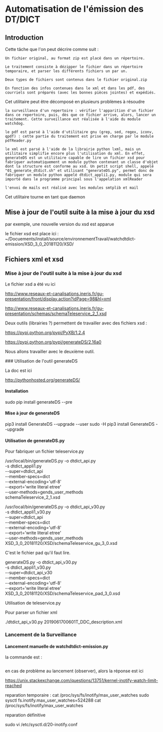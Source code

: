 # Automatisation de l'émission des DT/DICT

## Introduction

Cette tâche que l'on peut décrire comme suit :

    Un fichier original, au format zip est placé dans un répertoire.

    Le traitement consiste à dézipper le fichier dans un répertoire temporaire, et parser les différents fichiers un par un.

    Deux types de fichiers sont contenus dans le fichier original.zip

    En fonction des infos contenues dans le xml et dans les pdf, des courriels sont préparés (avec les bonnes pièces jointes) et expédiés.

Cet utilitaire peut être décomposé en plusieurs problèmes à résoudre

    la surveillance d'un repertoire : vérifier l'apparition d'un fichier dans ce repertoire, puis, dès que ce fichier arrive, alors, lancer un traitement. Cette surveillance est réalisée à l'aide du module watchdog.

    le pdf est parsé à l'aide d'utilitaire gnu (grep, sed, regex, iconv, qpdf) : cette partie du traitement est prise en charge par le module pdfReader.py

    le xml est parsé à l'aide de la librairie python lxml, mais un utilitaire simplifie encore plus l'utilisation du xml. En effet, generateDS est un utilitaire capable de lire un fichier xsd pour fabriquer automatiquement un module python contenant un classe d'objet dont la structure est conforme au xsd. Un petit script shell, appelé "01_generate_dtdict.sh" et utilisant "generateDS.py", permet donc de fabriquer un module python appelé dtdict_appli1.py, module qui sera importé dans le programme principal sous l'appelation xmlReader

    l'envoi de mails est réalisé avec les modules smtplib et mail

Cet utilitaire tourne en tant que daemon


## Mise à jour de l'outil suite à la mise à jour du xsd

par exemple, une nouvelle version du xsd est apparue

le fichier xsd est place ici :
~/Docuements/install/source/environnementTravail/watchdtdict-emission/XSD_3_0_20181120/XSD/


## Fichiers xml et xsd

### Mise à jour de l'outil suite à la mise à jour du xsd

Le fichier xsd a été vu ici

http://www.reseaux-et-canalisations.ineris.fr/gu-presentation/front/display.action?idPage=98&hl=xml

http://www.reseaux-et-canalisations.ineris.fr/gu-presentation/schemas/schemaTeleservice_2_1.xsd

Deux outils (librairies ?) permettent de travailler avec des fichiers xsd :

https://pypi.python.org/pypi/PyXB/1.2.4

https://pypi.python.org/pypi/generateDS/2.16a0

Nous allons travailler avec le deuxième outil.


### Utilisation de l'outil generateDS

La doc est ici

http://pythonhosted.org/generateDS/

#### Installation

sudo pip install generateDS --pre

#### Mise à jour de generateDS

pip3 install GenerateDS --upgrade --user
sudo -H pip3 install GenerateDS --upgrade




#### Utilisation de generateDS.py

Pour fabriquer un fichier teleservice.py

/usr/local/bin/generateDS.py -o dtdict_api.py \
                             -s dtdict_appli1.py \
                             --super=dtdict_api \
                             --member-specs=dict \
                             --external-encoding='utf-8' \
                             --export='write literal etree' \
                             --user-methods=gends_user_methods \
                             schemaTeleservice_2_1.xsd




/usr/local/bin/generateDS.py -o dtdict_api_v30.py \
                             -s dtdict_appli1_v30.py \
                             --super=dtdict_api \
                             --member-specs=dict \
                             --external-encoding='utf-8' \
                             --export='write literal etree' \
                             --user-methods=gends_user_methods \
                             XSD_3_0_20181120/XSD/schemaTeleservice_gu_3_0.xsd

C'est le fichier pad qu'il faut lire.

generateDS.py -o dtdict_api_v30.py \
              -s dtdict_appli1_v30.py \
              --super=dtdict_api_v30 \
              --member-specs=dict \
              --external-encoding='utf-8' \
              --export='write literal etree' \
              XSD_3_0_20181120/XSD/schemaTeleservice_pad_3_0.xsd

Utilisation de teleservice.py

Pour parser un fichier xml

./dtdict_api_v30.py 2019061700601T_DDC_description.xml


### Lancement de la Surveillance

#### Lancement manuelle de watchdtdict-emission.py

la commande est :
```

```
en cas de problème au lancement (observer), alors la réponse est ici



https://unix.stackexchange.com/questions/13751/kernel-inotify-watch-limit-reached

reparation temporaire :
cat /proc/sys/fs/inotify/max_user_watches
sudo sysctl fs.inotify.max_user_watches=524288
cat /proc/sys/fs/inotify/max_user_watches

reparation définitive

sudo vi /etc/sysctl.d/20-inotify.conf

